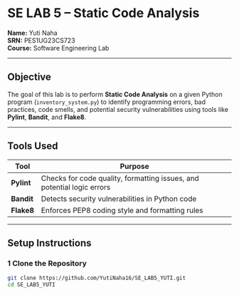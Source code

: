 #  SE LAB 5 – Static Code Analysis  
**Name:** Yuti Naha  
**SRN:** PES1UG23CS723  
**Course:** Software Engineering Lab  
  

---

## Objective  
The goal of this lab is to perform **Static Code Analysis** on a given Python program (`inventory_system.py`) to identify programming errors, bad practices, code smells, and potential security vulnerabilities using tools like **Pylint**, **Bandit**, and **Flake8**.  

---

##  Tools Used  
| Tool | Purpose |
|------|----------|
| **Pylint** | Checks for code quality, formatting issues, and potential logic errors |
| **Bandit** | Detects security vulnerabilities in Python code |
| **Flake8** | Enforces PEP8 coding style and formatting rules |

---

##  Setup Instructions  

### 1️ Clone the Repository
```bash
git clone https://github.com/YutiNaha16/SE_LAB5_YUTI.git
cd SE_LAB5_YUTI
